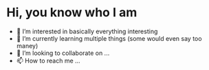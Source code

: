 # Hi, you know who I am
- 👀 I’m interested in basically everything interesting
- 🌱 I’m currently learning multiple things (some would even say too maney)
- 💞️ I’m looking to collaborate on ...
- 📫 How to reach me ...

<!---
vbjhbj/vbjhbj is a ✨ special ✨ repository because its `README.md` (this file) appears on your GitHub profile.
You can click the Preview link to take a look at your changes.
--->
